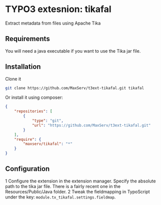 # TYPO3 extesnion: tikafal
Extract metadata from files using Apache Tika

## Requirements

You will need a java executable if you want to use the Tika jar file.

## Installation

Clone it
```bash
git clone https://github.com/MaxServ/t3ext-tikafal.git tikafal
```

Or install it using composer:
```json
{
    "repositories": [
        {
            "type": "git",
            "url": "https://github.com/MaxServ/t3ext-tikafal.git"
        }
    ],
    "require": {
        "maxserv/tikafal": "*"
    }
}
```

## Configuration

1 Configure the extension in the extension manager. Specify the absolute path to the tika jar file. There is a fairly recent one in the Resources/Public/Java folder.
2 Tweak the fieldmapping in TypoScript under the key: `module.tx_tikafal.settings.fieldmap`.